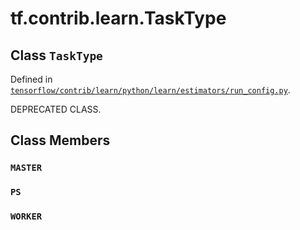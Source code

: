 <div itemscope itemtype="http://developers.google.com/ReferenceObject">
<meta itemprop="name" content="tf.contrib.learn.TaskType" />
<meta itemprop="path" content="Stable" />
<meta itemprop="property" content="MASTER"/>
<meta itemprop="property" content="PS"/>
<meta itemprop="property" content="WORKER"/>
</div>

# tf.contrib.learn.TaskType

## Class `TaskType`





Defined in [`tensorflow/contrib/learn/python/learn/estimators/run_config.py`](/code/stable/tensorflow/contrib/learn/python/learn/estimators/run_config.py).

DEPRECATED CLASS.

## Class Members

<h3 id="MASTER"><code>MASTER</code></h3>

<h3 id="PS"><code>PS</code></h3>

<h3 id="WORKER"><code>WORKER</code></h3>

